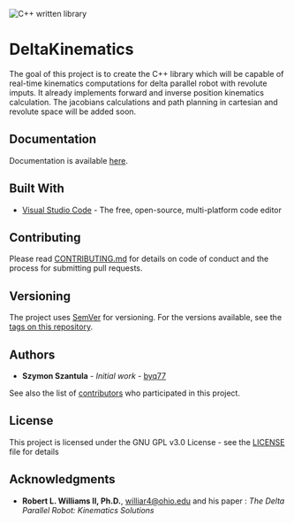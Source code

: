 
![C++ written library](https://byq77.github.io/DeltaKinematics/img/delta_baner_small.png)

# DeltaKinematics

The goal of this project is to create the C++ library which will be capable of real-time kinematics computations for delta parallel robot with revolute imputs. It already implements forward and inverse position kinematics calculation. The jacobians calculations and path planning in cartesian and revolute space will be added soon.

## Documentation

Documentation is available [here](https://byq77.github.io/DeltaKinematics/html/index.html).

## Built With

* [Visual Studio Code](https://code.visualstudio.com/) - The free, open-source, multi-platform code editor

## Contributing

Please read [CONTRIBUTING.md](CONTRIBUTING.md) for details on code of conduct and the process for submitting pull requests.

## Versioning

The project uses [SemVer](http://semver.org/) for versioning. For the versions available, see the [tags on this repository](https://github.com/byq77/DeltaKinematics/tags). 

## Authors

* **Szymon Szantula** - *Initial work* - [byq77](https://github.com/byq77)

See also the list of [contributors](https://github.com/byq77/DeltaKinematics/graphs/contributors) who participated in this project.

## License

This project is licensed under the GNU GPL v3.0 License - see the [LICENSE](LICENSE) file for details

## Acknowledgments

* **Robert L. Williams II, Ph.D.**, williar4@ohio.edu and his paper : *The Delta Parallel Robot: Kinematics Solutions* 
